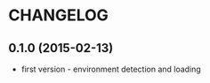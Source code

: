 CHANGELOG
=========

0.1.0 (2015-02-13)
------------------

* first version - environment detection and loading
